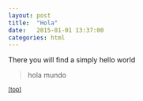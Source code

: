 ```yaml
---
layout: post
title:  "Hola"
date:   2015-01-01 13:37:00
categories: html
---
```


<div class="entry-content">
		<p><!-- Sample Content to Plugin to Template --></p>
<p>There you will find a simply hello world</p>

<blockquote><p>hola mundo</p></blockquote>
<p><small><a href="#wrapper">[top]</a></small><br>
<!-- End of Sample Content --></p>
	</div>
